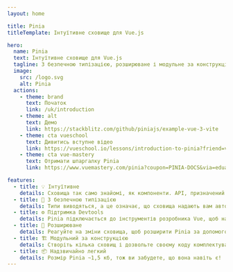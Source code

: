 ```yaml
---
layout: home

title: Pinia
titleTemplate: Інтуїтивне сховище для Vue.js

hero: 
  name: Pinia
  text: Інтуїтивне сховище для Vue.js
  tagline: З безпечною типізацією, розширюване і модульне за конструкцією. Можна навіть забути, що ви використовуєте сховище.
  image:
    src: /logo.svg
    alt: Pinia
  actions:
    - theme: brand
      text: Початок
      link: /uk/introduction
    - theme: alt
      text: Демо
      link: https://stackblitz.com/github/piniajs/example-vue-3-vite
    - theme: cta vueschool
      text: Дивитись вступне відео
      link: https://vueschool.io/lessons/introduction-to-pinia?friend=vuerouter&utm_source=pinia&utm_medium=link&utm_campaign=homepage
    - theme: cta vue-mastery
      text: Отримати шпаргалку Pinia
      link: https://www.vuemastery.com/pinia?coupon=PINIA-DOCS&via=eduardo

features:
  - title: 💡 Інтуїтивне
    details: Сховища так само знайомі, як компоненти. API, призначений для створення добре організованих сховищ.
  - title: 🔑 З безпечною типізацією
    details: Типи виводяться, а це означає, що сховища надають вам автозаповнення навіть у JavaScript!
  - title: ⚙️ Підтримка Devtools
    details: Pinia підключається до інструментів розробника Vue, щоб надати вам покращений досвід розробки як у Vue 2, так і у Vue 3.
  - title: 🔌 Розширюване
    details: Реагуйте на зміни сховища, щоб розширити Pinia за допомогою транзакцій, синхронізації локального сховища, тощо.
  - title: 🏗 Модульний за конструкцією
    details: Створіть кілька сховищ і дозвольте своєму коду комплектувальника автоматично розділити їх.
  - title: 📦 Надзвичайно легкий
    details: Розмір Pinia ~1,5 кб, тож ви забудете, що вона навіть є!
---
```


<script setup>
import HomeSponsors from '../.vitepress/theme/components/HomeSponsors.vue'
import '../.vitepress/theme/styles/home-links.css'
</script>

<HomeSponsors />
